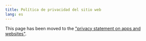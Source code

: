 ```yaml
---
title: Política de privacidad del sitio web
lang: es
---
```


This page has been moved to the ["privacy statement on apps and websites"](gdpr).

